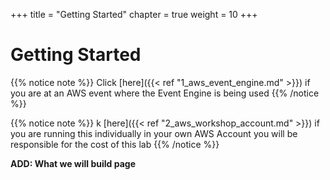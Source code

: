 +++
title = "Getting Started"
chapter = true
weight = 10
+++

# Getting Started
{{% notice note %}}
Click [here]({{< ref "1_aws_event_engine.md" >}}) if you are at an AWS event where the Event Engine is being used
{{% /notice %}}

{{% notice note %}}
k [here]({{< ref "2_aws_workshop_account.md" >}}) if you are running this individually in your own AWS Account you will be responsible for the cost of this lab
{{% /notice %}}


__ADD: What we will build page__